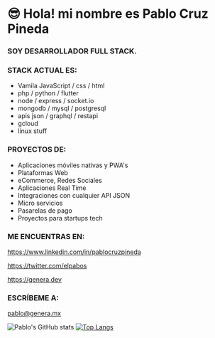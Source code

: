 

# 😎 Hola! mi nombre es Pablo Cruz Pineda


### SOY DESARROLLADOR FULL STACK.


### STACK ACTUAL ES:

- Vamila JavaScript / css / html
- php / python / flutter 
- node / express / socket.io
- mongodb / mysql / postgresql
- apis json / graphql / restapi
- gcloud
- linux stuff


### PROYECTOS DE:
- Aplicaciones móviles nativas y PWA's
- Plataformas Web
- eCommerce, Redes Sociales
- Aplicaciones Real Time
- Integraciones con cualquier API JSON
- Micro servicios
- Pasarelas de pago
- Proyectos para startups tech


### ME ENCUENTRAS EN:

https://www.linkedin.com/in/pablocruzpineda

https://twitter.com/elpabos

https://genera.dev


### ESCRÍBEME A:

pablo@genera.mx


![Pablo's GitHub stats](https://github-readme-stats.vercel.app/api?username=pablocruzpineda&hide=issues&theme=buefy&show_icons=true&count_private=true) 
[![Top Langs](https://github-readme-stats.vercel.app/api/top-langs/?username=pablocruzpineda)](https://github.com/pablocruzpineda/github-readme-stats)



